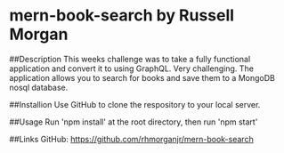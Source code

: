 # mern-book-search by Russell Morgan

##Description
This weeks challenge was to take a fully functional application and convert it to using GraphQL. Very challenging. The application allows you to search for books and save them to a MongoDB nosql database.

##Installion
Use GitHub to clone the respository to your local server.

##Usage
Run 'npm install' at the root directory, then run 'npm start'

##Links
GitHub: https://github.com/rhmorganjr/mern-book-search
